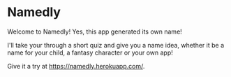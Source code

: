 # Namedly

Welcome to Namedly! Yes, this app generated its own name!

I'll take your through a short quiz and give you a name idea, whether it be a name for your child, a fantasy character or your own app!

Give it a try at https://namedly.herokuapp.com/.
